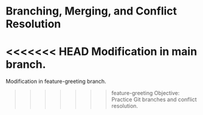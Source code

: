 # Branching, Merging, and Conflict Resolution
<<<<<<< HEAD
Modification in main branch.
=======
Modification in feature-greeting branch.
>>>>>>> feature-greeting
Objective: Practice Git branches and conflict resolution.


